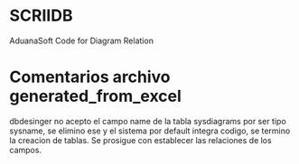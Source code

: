 # SCRIIDB
AduanaSoft Code for Diagram Relation

# Comentarios archivo generated_from_excel
dbdesinger no acepto el campo name de la tabla sysdiagrams por ser tipo sysname, se elimino ese y el sistema por default integra codigo, se termino la creacion de tablas. Se prosigue con establecer las relaciones de los campos.